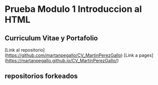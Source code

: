 # Prueba Modulo 1 Introduccion al HTML
## Curriculum Vitae y Portafolio

[Link al repositorio] (https://github.com/martanpegallo/CV_MartinPerezGallo)
[Link a pages] (https://martanpegallo.github.io/CV_MartinPerezGallo/)

## repositorios forkeados



